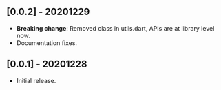 ## [0.0.2] - 20201229

* **Breaking change**: Removed class in utils.dart, APIs are at library level now.
* Documentation fixes.

## [0.0.1] - 20201228

* Initial release.



